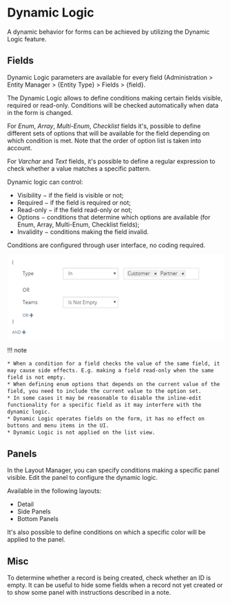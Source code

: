 # Dynamic Logic

A dynamic behavior for forms can be achieved by utilizing the Dynamic Logic feature.

## Fields

Dynamic Logic parameters are available for every field (Administration > Entity Manager > {Entity Type} > Fields > {field}.

The Dynamic Logic allows to define conditions making certain fields visible, required or read-only. Conditions will be
checked automatically when data in the form is changed.

For *Enum*, *Array*, *Multi-Enum*, *Checklist* fields it's, possible to define different sets of options that will be
available for the field depending on which condition is met. Note that the order of option list is taken into account.

For *Varchar* and *Text* fields, it's possible to define a regular expression to check whether a value matches a specific
pattern.

Dynamic logic can control:

* Visibility − if the field is visible or not;
* Required − if the field is required or not;
* Read-only − if the field read-only or not;
* Options − conditions that determine which options are available (for Enum, Array, Multi-Enum, Checklist fields);
* Invalidity − conditions making the field invalid.

Conditions are configured through user interface, no coding required.

![Condition builder](https://raw.githubusercontent.com/espocrm/documentation/master/docs/_static/images/administration/dynamic-logic/1.png)

!!! note

    * When a condition for a field checks the value of the same field, it may cause side effects. E.g. making a field read-only when the same field is not empty.
    * When defining enum options that depends on the current value of the field, you need to include the current value to the option set.
    * In some cases it may be reasonable to disable the inline-edit functionality for a specific field as it may interfere with the dynamic logic.
    * Dynamic Logic operates fields on the form, it has no effect on buttons and menu items in the UI.
    * Dynamic Logic is not applied on the list view.    

## Panels

In the Layout Manager, you can specify conditions making a specific panel visible. Edit the panel to configure the dynamic logic.

Available in the following layouts:

* Detail
* Side Panels
* Bottom Panels

It's also possible to define conditions on which a specific color will be applied to the panel.

## Misc

To determine whether a record is being created, check whether an ID is empty. It can be useful to hide some fields when a record not yet created or to show some panel with instructions described in a note. 
